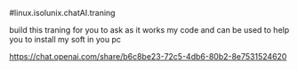 #linux.isolunix.chatAI.traning

build this traning for you to ask as it works my code and can be used to help you to install my soft in you pc


https://chat.openai.com/share/b6c8be23-72c5-4db6-80b2-8e7531524620




